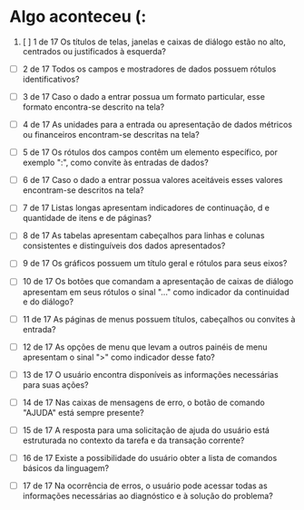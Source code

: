 # Algo aconteceu (:


1. [ ] 1 de 17
Os títulos de telas, janelas e caixas de diálogo estão no alto, centrados ou justificados à esquerda?
- [ ] 2 de 17
Todos os campos e mostradores de dados possuem rótulos identificativos?
- [ ] 3 de 17
Caso o dado a entrar possua um formato particular, esse formato encontra-se descrito na tela?
- [ ] 4 de 17
As unidades para a entrada ou apresentação de dados métricos ou financeiros encontram-se descritas na tela?
- [ ] 5 de 17
Os rótulos dos campos contêm um elemento específico, por exemplo ":", como convite às entradas de dados?
- [ ] 6 de 17
Caso o dado a entrar possua valores aceitáveis esses valores encontram-se descritos na tela?
- [ ] 7 de 17
Listas longas apresentam indicadores de continuação, d e quantidade de itens e de páginas?
- [ ] 8 de 17
As tabelas apresentam cabeçalhos para linhas e colunas consistentes e distinguíveis dos dados apresentados?
- [ ] 9 de 17
Os gráficos possuem um título geral e rótulos para seus eixos?
- [ ] 10 de 17
Os botões que comandam a apresentação de caixas de diálogo apresentam em seus rótulos o sinal "..." como indicador da continuidad e do diálogo?
- [ ] 11 de 17
As páginas de menus possuem títulos, cabeçalhos ou convites à entrada?
- [ ] 12 de 17
As opções de menu que levam a outros painéis de menu   apresentam o sinal ">" como indicador desse fato?
- [ ] 13 de 17
O usuário encontra disponíveis as informações necessárias para suas ações?
- [ ] 14 de 17
Nas caixas de mensagens de erro, o botão de comando "AJUDA" está sempre presente?
- [ ] 15 de 17
A resposta para uma solicitação de ajuda do usuário está estruturada no contexto da tarefa e da transação corrente?
- [ ] 16 de 17
Existe a possibilidade do usuário obter a lista de comandos básicos da linguagem?
- [ ] 17 de 17
Na ocorrência de erros, o usuário pode acessar todas as informações necessárias ao diagnóstico e à solução do problema?
 





<script src="https://code.jquery.com/jquery-3.2.1.min.js"></script>
<script>
$(':checkbox').removeAttr("disabled");
</script>

